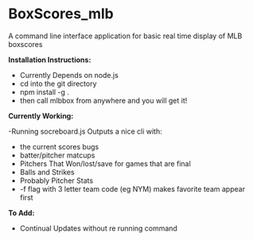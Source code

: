 # BoxScores_mlb
A command line interface application for basic real time display of MLB boxscores

**Installation Instructions:** 
- Currently Depends on node.js 
- cd into the git directory 
- npm install -g . 
- then call mlbbox from anywhere and you will get it!
	
**Currently Working:**

-Running socreboard.js Outputs a nice cli with:
 - the current scores bugs 
 - batter/pitcher matcups
 - Pitchers That Won/lost/save for games that are final 
 - Balls and Strikes 
 - Probably Pitcher Stats 
 - -f flag with 3 letter team code (eg NYM) makes favorite team appear first


**To Add:**
- Continual Updates without re running command
